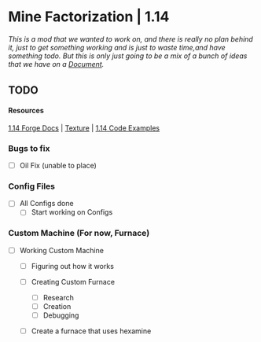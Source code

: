 # Mine Factorization | 1.14
###### This is a mod that we wanted to work on, and there is really no plan behind it, just to get something working and is just to waste time,and have something todo. But this is only just going to be a mix of a bunch of ideas that we have on a [Document](https://docs.google.com/document/d/1sCJYzDsmfHuDb07l-7WXAV2roMl3PmX6tSnRx1Yd1GU).

## TODO

#### Resources
[1.14 Forge Docs](https://mcforge.readthedocs.io/en/1.14.x/) |
[Texture](https://minecraft.fandom.com/wiki/Model#Simple_example:_2D_beds) |
[1.14 Code Examples](https://github.com/TheGreyGhost/MinecraftByExample/tree/1-14-4-partial)

### Bugs to fix
- [ ] Oil Fix (unable to place)
  
### Config Files
- [ ] All Configs done
  - [ ] Start working on Configs
  
### Custom Machine (For now, Furnace)
- [ ] Working Custom Machine
  - [ ] Figuring out how it works
  - [ ] Creating Custom Furnace
    - [ ] Research
    - [ ] Creation
    - [ ] Debugging
  - [ ] Create a furnace that uses hexamine
  
